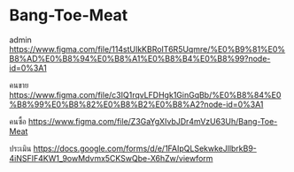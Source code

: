 # Bang-Toe-Meat


admin
https://www.figma.com/file/114stUIkKBRoIT6R5Uqmre/%E0%B9%81%E0%B8%AD%E0%B8%94%E0%B8%A1%E0%B8%B4%E0%B8%99?node-id=0%3A1

คนขาย
https://www.figma.com/file/c3IQ1rqvLFDHgk1GinGqBb/%E0%B8%84%E0%B8%99%E0%B8%82%E0%B8%B2%E0%B8%A2?node-id=0%3A1

คนซื้อ
https://www.figma.com/file/Z3GaYgXIvbJDr4mVzU63Uh/Bang-Toe-Meat

ประเมิน
https://docs.google.com/forms/d/e/1FAIpQLSekwkeJllbrkB9-4iNSFIF4KW1_9owMdvmx5CKSwQbe-X6hZw/viewform
